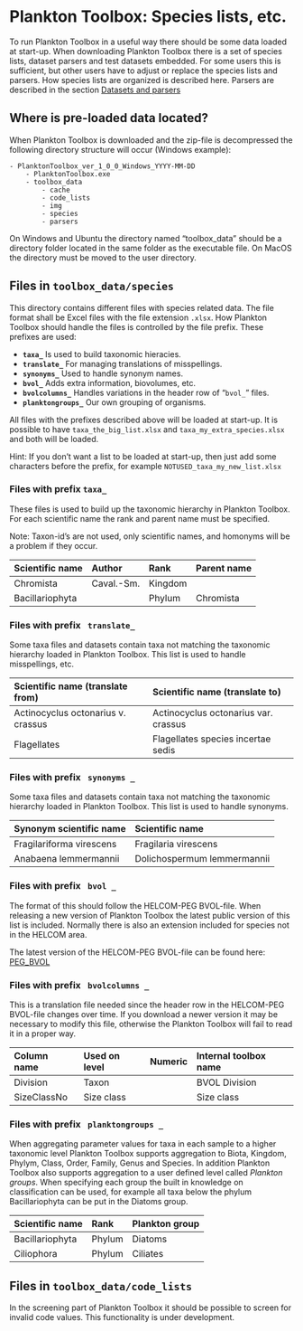 # Plankton Toolbox: Species lists, etc. #

To run Plankton Toolbox in a useful way there should be some data loaded at start-up. When downloading Plankton Toolbox there is a set of species lists, dataset parsers and test datasets embedded. For some users this is sufficient, but other users have to adjust or replace the species lists and parsers. How species lists are organized is described here. Parsers are described in the section [Datasets and parsers](https://code.google.com/p/plankton-toolbox/wiki/DatasetsAndParsers)

## Where is pre-loaded data located? ##

When Plankton Toolbox is downloaded and the zip-file is decompressed the following directory structure will occur (Windows example):

```
- PlanktonToolbox_ver_1_0_0_Windows_YYYY-MM-DD
    - PlanktonToolbox.exe 
    - toolbox_data 
        - cache 
        - code_lists 
        - img 
        - species 
        - parsers 
```

On Windows and Ubuntu the directory named “toolbox\_data” should be a directory folder located in the same folder as the executable file. On MacOS the directory must be moved to the user directory.

## Files in `toolbox_data/species` ##

This directory contains different files with species related data. The file format shall be Excel files with the file extension `.xlsx`. How Plankton Toolbox should handle the files is controlled by the file prefix. These prefixes are used:
  * **`taxa_`** Is used to build taxonomic hieracies.
  * **`translate_`** For managing translations of misspellings.
  * **`synonyms_`** Used to handle synonym names.
  * **`bvol_`** Adds extra information, biovolumes, etc.
  * **`bvolcolumns_`** Handles variations in the header row of “`bvol_`” files.
  * **`planktongroups_`** Our own grouping of organisms.

All files with the prefixes described above will be loaded at start-up. It is possible to have ` taxa_the_big_list.xlsx ` and ` taxa_my_extra_species.xlsx ` and both will be loaded.

Hint: If you don’t want a list to be loaded at start-up, then just add some characters before the prefix, for example `NOTUSED_taxa_my_new_list.xlsx`

### Files with prefix `taxa_` ###

These files is used to build up the taxonomic hierarchy in Plankton Toolbox. For each scientific name the rank and parent name must be specified.

Note: Taxon-id’s are not used, only scientific names, and homonyms will be a problem if they occur.

| **Scientific name** | **Author** | **Rank** | **Parent name** |
|:--------------------|:-----------|:---------|:----------------|
| Chromista           | Caval.-Sm. | Kingdom  |                 |
| Bacillariophyta     |            | Phylum   | Chromista       |

### Files with prefix ` translate_` ###

Some taxa files and datasets contain taxa not matching the taxonomic hierarchy loaded in Plankton Toolbox. This list is used to handle misspellings, etc.

| **Scientific name (translate from)** | **Scientific name (translate to)** |
|:-------------------------------------|:-----------------------------------|
| Actinocyclus octonarius v. crassus   | Actinocyclus octonarius var. crassus |
| Flagellates                          | Flagellates species incertae sedis |

### Files with prefix ` synonyms _` ###

Some taxa files and datasets contain taxa not matching the taxonomic hierarchy loaded in Plankton Toolbox. This list is used to handle synonyms.

| **Synonym scientific name** | **Scientific name** |
|:----------------------------|:--------------------|
| Fragilariforma virescens    | Fragilaria virescens |
| Anabaena lemmermannii       | Dolichospermum lemmermannii |

### Files with prefix ` bvol _` ###

The format of this should follow the HELCOM-PEG BVOL-file. When releasing a new version of Plankton Toolbox the latest public version of this list is included. Normally there is also an extension included for species not in the HELCOM area.

The latest version of  the HELCOM-PEG BVOL-file can be found here: [PEG\_BVOL](http://www.ices.dk/marine-data/vocabularies/Documents/PEG_BVOL.zip)

### Files with prefix ` bvolcolumns _` ###

This is a translation file needed since the header row in the HELCOM-PEG BVOL-file changes over time. If you download a newer version it may be necessary to modify this file, otherwise the Plankton Toolbox will fail to read it in a proper way.

| **Column name** | **Used on level** | **Numeric** | **Internal toolbox name** |
|:----------------|:------------------|:------------|:--------------------------|
| Division        | Taxon             |             | BVOL Division             |
| SizeClassNo     | Size class        |             | Size class                |


### Files with prefix ` planktongroups _` ###

When aggregating parameter values for taxa in each sample to a higher taxonomic level Plankton Toolbox supports aggregation to Biota, Kingdom, Phylym, Class, Order, Family, Genus and Species.
In addition Plankton Toolbox also supports aggregation to a user defined level called _Plankton groups_. When specifying each group the built in knowledge on classification can be used, for example all taxa below the phylum Bacillariophyta can be put in the Diatoms group.

| **Scientific name** | **Rank** | **Plankton group** |
|:--------------------|:---------|:-------------------|
| Bacillariophyta     | Phylum   | Diatoms            |
| Ciliophora          | Phylum   | Ciliates           |


## Files in `toolbox_data/code_lists` ##

In the screening part of Plankton Toolbox it should be possible to screen for invalid code values. This functionality is under development.